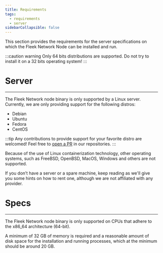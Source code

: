 ```yaml
---
title: Requirements
tags:
  - requirements
  - server
sidebarCollapsible: false
---
```


This section provides the requirements for the server specifications on which the Fleek Network Node can be installed and run.

:::caution warning
Only 64 bits distributions are supported. Do not try to install it on a 32 bits operating system!
:::

# Server
---

The Fleek Network node binary is only supported by a Linux server. Currently, we are only providing support for the following distros:
- Debian
- Ubuntu
- Fedora
- CentOS

:::tip
Any contributions to provide support for your favorite distro are welcomed! Feel free to [open a PR](https://github.com/fleek-network) in our repositories.
:::


Because of the use of Linux containerization technology, other operating systems, such as FreeBSD, OpenBSD, MacOS, Windows and others are not supported.

If you don’t have a server or a spare machine, keep reading as we'll give you some hints on how to rent one, although we are not affiliated with any provider.

# Specs
---

The Fleek Network node binary is only supported on CPUs that adhere to the x86_64 architecture (64-bit).

A minimum of 32 GB of memory is required and a reasonable amount of disk space for the installation and running processes, which at the minimum should be around 20 GB.